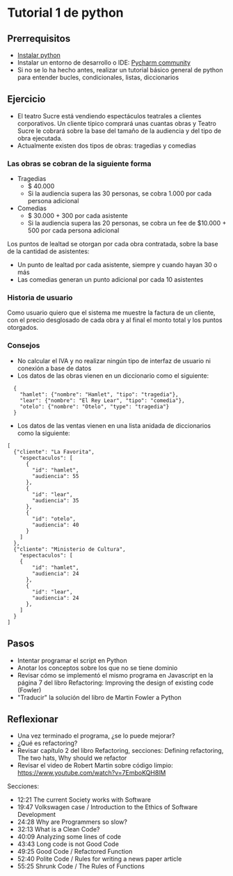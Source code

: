 # Tutorial 1 de python
## Prerrequisitos
- [Instalar python](https://www.python.org/downloads/)
- Instalar un entorno de desarrollo o IDE: [Pycharm community](www.jetbrains.com/pycharm/download)
- Si no se lo ha hecho antes, realizar un tutorial básico general de python para entender bucles, condicionales, listas, diccionarios

## Ejercicio
- El teatro Sucre está vendiendo espectáculos teatrales a clientes corporativos. Un cliente típico comprará unas cuantas obras y Teatro Sucre le cobrará sobre la base del tamaño de la audiencia y del tipo de obra ejecutada.  
- Actualmente existen dos tipos de obras: tragedias y comedias

### Las obras se cobran de la siguiente forma
  - Tragedias
    - $ 40.000
    - Si la audiencia supera las 30 personas, se cobra 1.000 por cada persona adicional
  - Comedias
    - $ 30.000 + 300 por cada asistente 
    - Si la audiencia supera las 20 personas, se cobra un fee de $10.000 + 500 por cada persona adicional

Los puntos de lealtad se otorgan por cada obra contratada, sobre la base de la cantidad de asistentes:
- Un punto de lealtad por cada asistente, siempre y cuando hayan 30 o más
- Las comedias generan un punto adicional por cada 10 asistentes

### Historia de usuario
Como usuario quiero que el sistema me muestre la factura de un cliente, con el precio desglosado de cada obra y al final el monto total y los puntos otorgados. 

### Consejos
- No calcular el IVA y no realizar ningún tipo de interfaz de usuario ni conexión a base de datos
- Los datos de las obras vienen en un diccionario como el siguiente:
```
  {
    "hamlet": {"nombre": "Hamlet", "tipo": "tragedia"},
    "lear": {"nombre": "El Rey Lear", "tipo": "comedia"},
    "otelo": {"nombre": "Otelo", "type": "tragedia"}
  }
```
- Los datos de las ventas vienen en una lista anidada de diccionarios como la siguiente:
```
[
  {"cliente": "La Favorita",
    "espectaculos": [
      {
        "id": "hamlet",
        "audiencia": 55
      },
      {
        "id": "lear",
        "audiencia": 35
      },
      {
        "id": "otelo",
        "audiencia": 40
      }
    ]
  },
  {"cliente": "Ministerio de Cultura",
    "espectaculos": [
    {
        "id": "hamlet",
        "audiencia": 24
      },
      {
        "id": "lear",
        "audiencia": 24
      },
    ]
  }
]
```
## Pasos
- Intentar programar el script en Python
- Anotar los conceptos sobre los que no se tiene dominio
- Revisar cómo se implementó el mismo programa en Javascript en la página 7 del libro Refactoring: Improving the design of existing code (Fowler)
- "Traducir" la solución del libro de Martin Fowler a Python
## Reflexionar
- Una vez terminado el programa, ¿se lo puede mejorar?
- ¿Qué es refactoring?
- Revisar capítulo 2 del libro Refactoring, secciones: Defining refactoring, The two hats, Why should we refactor
- Revisar el video de Robert Martin sobre código limpio:
https://www.youtube.com/watch?v=7EmboKQH8lM

Secciones:

- 12:21     The current Society works with Software
- 19:47     Volkswagen case / Introduction to the Ethics of Software Development
- 24:28     Why are Programmers so slow?
- 32:13     What is a Clean Code?
- 40:09     Analyzing some lines of code
- 43:43     Long code is not Good Code
- 49:25     Good Code / Refactored Function
- 52:40     Polite Code / Rules for writing a news paper article
- 55:25     Shrunk Code / The Rules of Functions
